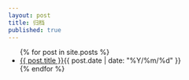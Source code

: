 ```yaml
---
layout: post
title: 归档
published: true
---
```

<ul class="posts">
    {% for post in site.posts %}
    <li><a href="{{site.baseurl }}{{ post.url }}">{{ post.title }}</a><time class="date" pubdate="{{ post.date | date: "%Y/%m/%d" }}">{{ post.date | date: "%Y/%m/%d" }}</time></li>
    {% endfor %}
</ul>